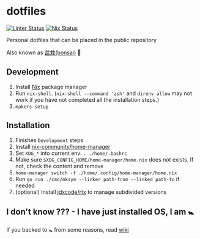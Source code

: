 # dotfiles

[![Linter Status](https://github.com/kachick/dotfiles/actions/workflows/lint.yml/badge.svg?branch=main)](https://github.com/kachick/dotfiles/actions/workflows/lint.yml?query=branch%3Amain+)
[![Nix Status](https://github.com/kachick/dotfiles/actions/workflows/ci-nix.yml/badge.svg?branch=main)](https://github.com/kachick/dotfiles/actions/workflows/ci-nix.yml?query=branch%3Amain+)

Personal dotfiles that can be placed in the public repository

Also known as [盆栽(bonsai)](https://en.wikipedia.org/wiki/Bonsai) 🌳

## Development

1. Install [Nix](https://nixos.org/) package manager
1. Run `nix-shell`. (`nix-shell --command 'zsh'` and `direnv allow` may not work if you have not completed all the installation steps.)
1. `makers setup`

## Installation

1. Finishes `Development` steps
1. Install [nix-community/home-manager](https://github.com/nix-community/home-manager)
1. Set `XDG_*` into current env. `. ./home/.bashrc`
1. Make sure `$XDG_CONFIG_HOME/home-manager/home.nix` does not exists. If not, check the content and remove
1. `home-manager switch -f ./home/.config/home-manager/home.nix`
1. Run `go run ./cmd/mksym --linker path-from --linked path-to` if needed
1. (optional) Install [jdxcode/rtx](https://github.com/jdxcode/rtx) to manage subdivided versions

## I don't know ??? - I have just installed OS, I am 🚼

If you backed to 🚼 from some reasons, read [wiki](https://github.com/kachick/dotfiles/wiki)

